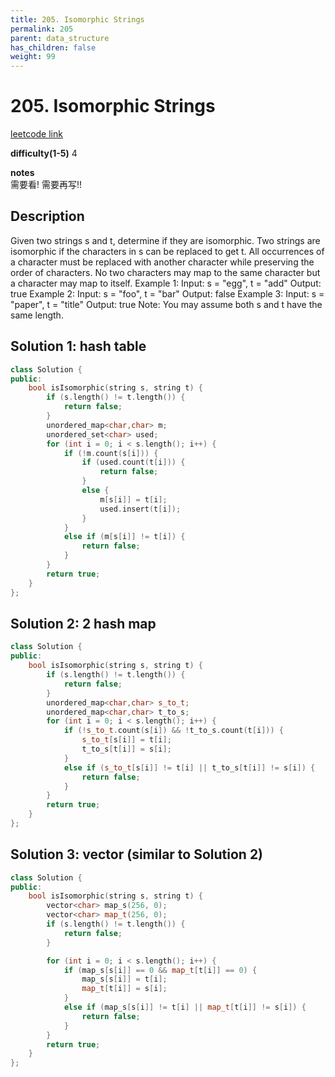 ```yaml
---
title: 205. Isomorphic Strings 
permalink: 205
parent: data_structure
has_children: false
weight: 99
---
```

# 205. Isomorphic Strings 
[leetcode link](https://leetcode.com/problems/isomorphic-strings/)

**difficulty(1-5)** 
4

**notes**   
需要看! 需要再写!!

## Description
Given two strings s and t, determine if they are isomorphic.
Two strings are isomorphic if the characters in s can be replaced to get t.
All occurrences of a character must be replaced with another character while preserving the order of characters. No two characters may map to the same character but a character may map to itself.
Example 1:
Input: s = "egg", t = "add"
Output: true
Example 2:
Input: s = "foo", t = "bar"
Output: false
Example 3:
Input: s = "paper", t = "title"
Output: true
Note:
You may assume both s and t have the same length.


## Solution 1: hash table
```c++
class Solution {
public:
    bool isIsomorphic(string s, string t) {
        if (s.length() != t.length()) {
            return false;
        }
        unordered_map<char,char> m;
        unordered_set<char> used;
        for (int i = 0; i < s.length(); i++) {
            if (!m.count(s[i])) {
                if (used.count(t[i])) {
                    return false;
                }
                else {
                    m[s[i]] = t[i];
                    used.insert(t[i]);
                }
            }
            else if (m[s[i]] != t[i]) {
                return false;
            }
        }
        return true;
    }
};
```

## Solution 2: 2 hash map
```c++
class Solution {
public:
    bool isIsomorphic(string s, string t) {
        if (s.length() != t.length()) {
            return false;
        }
        unordered_map<char,char> s_to_t;
        unordered_map<char,char> t_to_s;
        for (int i = 0; i < s.length(); i++) {
            if (!s_to_t.count(s[i]) && !t_to_s.count(t[i])) {
                s_to_t[s[i]] = t[i];
                t_to_s[t[i]] = s[i];
            }
            else if (s_to_t[s[i]] != t[i] || t_to_s[t[i]] != s[i]) {
                return false;
            }
        }
        return true;
    }
};
```

## Solution 3: vector (similar to Solution 2)
```c++
class Solution {
public:
    bool isIsomorphic(string s, string t) {
        vector<char> map_s(256, 0);
        vector<char> map_t(256, 0);
        if (s.length() != t.length()) {
            return false;
        }

        for (int i = 0; i < s.length(); i++) {
            if (map_s[s[i]] == 0 && map_t[t[i]] == 0) {
                map_s[s[i]] = t[i];
                map_t[t[i]] = s[i];
            }
            else if (map_s[s[i]] != t[i] || map_t[t[i]] != s[i]) {
                return false;
            }
        }
        return true;
    }
};
```



